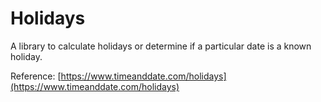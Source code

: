 # Holidays
A library to calculate holidays or determine if a particular date is a known holiday.


Reference: [https://www.timeanddate.com/holidays](https://www.timeanddate.com/holidays)